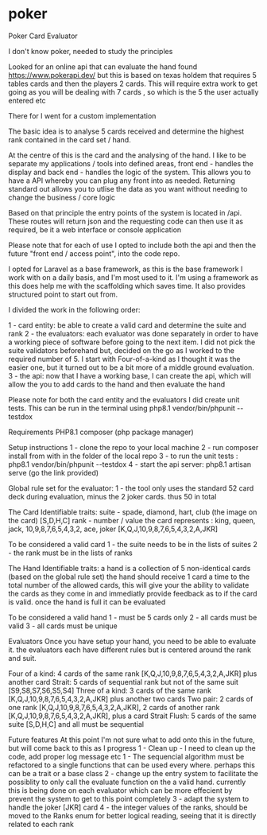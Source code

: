 # poker
Poker Card Evaluator

I don't know poker, needed to study the principles

Looked for an online api that can evaluate the hand found https://www.pokerapi.dev/ but this is based on texas holdem 
that requires 5 tables cards and then the players 2 cards. This will require extra work to get going as you will be 
dealing with 7 cards , so which is the 5 the user actually entered etc

There for I went for a custom implementation

The basic idea is to analyse 5 cards received and determine the highest rank contained in the card set / hand.

At the centre of this is the card and the analysing of the hand. I like to be separate my applications / tools into 
defined areas, front end - handles the display and back end - handles the logic of the system. This allows you to 
have a API whereby you can plug any front into as needed. Returning standard out allows you to utlise the data as you 
want without needing to change the business /  core logic

Based on that principle the entry points of the system is located in /api. These routes will return json and the 
requesting code can then use it as required, be it a web interface or console application

Please note that for each of use I opted to include both the api and then the future "front end / access point", into 
the code repo.

I opted for Laravel as a base framework, as this is the base framework I work with on a daily basis, and I'm most 
used to it. I'm using a framework as this does help me with the scaffolding which saves time. It also provides 
structured point to start out from.

I divided the work in the following order:

1 - card entity: be able to create a valid card and determine the suite and rank
2 - the evaluators: each evaluator was done separately in order to have a working piece of software before going to the 
    next item. I did not pick the suite validators beforehand but, decided on the go as I worked to the required number
    of 5. I start with Four-of-a-kind as I thought it was the easier one, but it turned out to be a bit more of a middle 
    ground evaluation.
3 - the api: now that I have a working base, I can create the api, which will allow the you to add cards to the hand
    and then evaluate the hand

Please note for both the card entity and the evaluators I did create unit tests. This can be run in the terminal using
php8.1 vendor/bin/phpunit --testdox

Requirements
    PHP8.1
    composer (php package manager)

Setup instructions
1 - clone the repo to your local machine
2 - run composer install from with in the folder of the local repo
3 - to run the unit tests : php8.1 vendor/bin/phpunit --testdox
4 - start the api server: php8.1 artisan serve (go the link provided)


Global rule set for the evaluator:
1 - the tool only uses the standard 52 card deck during evaluation, minus the 2 joker cards. thus 50 in total

The Card
Identifiable traits:
suite - spade, diamond, hart, club (the image on the card) [S,D,H,C]
rank - number / value the card represents : king, queen, jack, 10,9,8,7,6,5,4,3,2, ace, joker
[K,Q,J,10,9,8,7,6,5,4,3,2,A,JKR]

To be considered a valid card 
    1 - the suite needs to be in the lists of suites
    2 - the rank must be in the lists of ranks    

The Hand
Identifiable traits:
a hand is a collection of 5 non-identical cards (based on the global rule set)
the hand should receive 1 card a time to the total number of the allowed cards, this will give your the ability to
validate the cards as they come in and immediatly provide feedback as to if the card is valid. once the hand is full
it can be evaluated

To be considered a valid hand
    1 - must be 5 cards only
    2 - all cards must be valid
    3 - all cards must be unique

Evaluators
Once you have setup your hand, you need to be able to evaluate it. the evaluators each have different rules but is 
centered around the rank and suit.

Four of a kind: 4 cards of the same rank [K,Q,J,10,9,8,7,6,5,4,3,2,A,JKR] plus another card
Strait: 5 cards of sequential rank but not of the same suit [S9,S8,S7,S6,S5,S4]
Three of a kind: 3 cards of the same rank [K,Q,J,10,9,8,7,6,5,4,3,2,A,JKR] plus another two cards
Two pair: 2 cards of one rank [K,Q,J,10,9,8,7,6,5,4,3,2,A,JKR], 2 cards of another rank [K,Q,J,10,9,8,7,6,5,4,3,2,A,JKR], plus a card
Strait Flush: 5 cards of the same suite [S,D,H,C]  and all must be sequential


Future features
At this point I'm not sure what to add onto this in the future, but will come back to this as I progress
1 - Clean up - I need to clean up the code, add proper log message etc
1 - The sequencial algorithm must be refactored to a single functions that can be used every where. perhaps this can be
    a trait or a base class
2 - change up the entry system to facilitate the possiblity to only call the evaluate function on the a valid hand.
    currently this is being done on each evaluator which can be more effecient by prevent the system to get to this 
    point completely
3 - adapt the system to handle the joker [JKR] card
4 - the integer values of the ranks, should be moved to the Ranks enum for better logical reading, seeing that it is
    directly related to each rank


